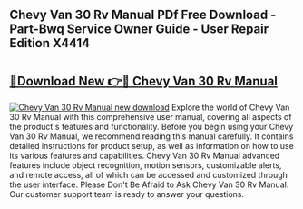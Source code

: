 ## Chevy Van 30 Rv Manual PDf Free Download - Part-Bwq Service Owner Guide - User Repair Edition X4414

# <h2><a href="http://bc8223.oget.top/?id=Chevy+Van+30+Rv+Manual">🔗Download New 👉🔴 Chevy Van 30 Rv Manual</a></h2>

[![Chevy Van 30 Rv Manual new download](https://i.imgur.com/5g1atiW.png)](http://bc8223.oget.top/?id=Chevy+Van+30+Rv+Manual)
Explore the world of Chevy Van 30 Rv Manual with this comprehensive user manual, covering all aspects of the product's features and functionality. Before you begin using your Chevy Van 30 Rv Manual, we recommend reading this manual carefully. It contains detailed instructions for product setup, as well as information on how to use its various features and capabilities. Chevy Van 30 Rv Manual advanced features include object recognition, motion sensors, customizable alerts, and remote access, all of which can be accessed and customized through the user interface. Please Don't Be Afraid to Ask Chevy Van 30 Rv Manual. Our customer support team is ready to answer your questions.
